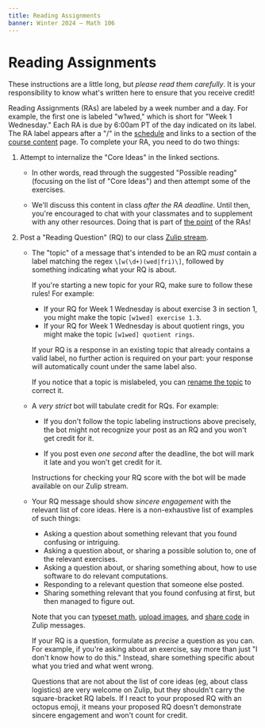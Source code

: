 ```yaml
---
title: Reading Assignments
banner: Winter 2024 — Math 106
---
```


# Reading Assignments

These instructions are a little long, but *please read them carefully*. It is your responsibility to know what's written here to ensure that you receive credit! 

Reading Assignments (RAs) are labeled by a week number and a day. For example, the first one is labeled "w1wed," which is short for "Week 1 Wednesday." Each RA is due by 6:00am PT of the day indicated on its label. The RA label appears after a "/" in the [schedule](index#schedule) and links to a section of the [course content](content) page. To complete your RA, you need to do two things: 

1. Attempt to internalize the "Core Ideas" in the linked sections.
    
    - In other words, read through the suggested "Possible reading" (focusing on the list of "Core Ideas") and then attempt some of the exercises.
    
    - We'll discuss this content in class *after the RA deadline*. Until then, you're encouraged to chat with your classmates and to supplement with any other resources. Doing that is part of [the point](syllabus#philosophy) of the RAs!

1. Post a "Reading Question" (RQ) to our class [Zulip stream](https://sunnysclasses.zulipchat.com/). 

    - The "topic" of a message that's intended to be an RQ *must* contain a label matching the regex `\[w(\d+)(wed|fri)\]`, followed by something indicating what your RQ is about. 
    
        If you're starting a new topic for your RQ, make sure to follow these rules! For example: 
    
        - If your RQ for Week 1 Wednesday is about exercise 3 in section 1, you might make the topic `[w1wed] exercise 1.3`.
        - If your RQ for Week 1 Wednesday is about quotient rings, you might make the topic `[w1wed] quotient rings`. 
    
        If your RQ is a response in an existing topic that already contains a valid label, no further action is required on your part: your response will automatically count under the same label also. 
        
        If you notice that a topic is mislabeled, you can [rename the topic](https://zulip.com/help/rename-a-topic) to correct it.  
        
    - A *very strict* bot will tabulate credit for RQs. For example: 
        
        - If you don't follow the topic labeling instructions above precisely, the bot might not recognize your post as an RQ and you won't get credit for it. 
        
        - If you post even *one second* after the deadline, the bot will mark it late and you won't get credit for it.
        
        Instructions for checking your RQ score with the bot will be made available on our Zulip stream. 

    - Your RQ message should show *sincere engagement* with the relevant list of core ideas. Here is a non-exhaustive list of examples of such things: 
    
        - Asking a question about something relevant that you found confusing or intriguing. 
        - Asking a question about, or sharing a possible solution to, one of the relevant exercises.
        - Asking a question about, or sharing something about, how to use software to do relevant computations.
        - Responding to a relevant question that someone else posted. 
        - Sharing something relevant that you found confusing at first, but then managed to figure out. 
        
        Note that you can [typeset math](https://zulip.com/help/format-your-message-using-markdown#latex), [upload images](https://zulip.com/help/share-and-upload-files), and [share code](https://zulip.com/help/format-your-message-using-markdown#code) in Zulip messages.
    
        If your RQ is a question, formulate as *precise* a question as you can. For example, if you're asking about an exercise, say more than just "I don't know how to do this." Instead, share something specific about what you tried and what went wrong.
    
        Questions that are not about the list of core ideas (eg, about class logistics) are very welcome on Zulip, but they shouldn't carry the square-bracket RQ labels. If I react to your proposed RQ with an octopus emoji, it means your proposed RQ doesn't demonstrate sincere engagement and won't count for credit.

